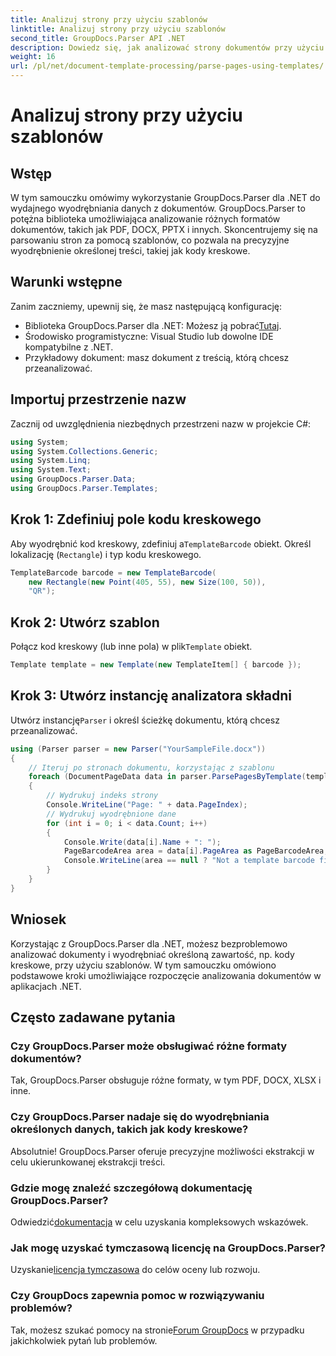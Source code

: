 ```yaml
---
title: Analizuj strony przy użyciu szablonów
linktitle: Analizuj strony przy użyciu szablonów
second_title: GroupDocs.Parser API .NET
description: Dowiedz się, jak analizować strony dokumentów przy użyciu szablonów w platformie .NET za pomocą GroupDocs.Parser. Wydajnie wyodrębniaj określoną treść dla swoich aplikacji.
weight: 16
url: /pl/net/document-template-processing/parse-pages-using-templates/
---
```


# Analizuj strony przy użyciu szablonów

## Wstęp
W tym samouczku omówimy wykorzystanie GroupDocs.Parser dla .NET do wydajnego wyodrębniania danych z dokumentów. GroupDocs.Parser to potężna biblioteka umożliwiająca analizowanie różnych formatów dokumentów, takich jak PDF, DOCX, PPTX i innych. Skoncentrujemy się na parsowaniu stron za pomocą szablonów, co pozwala na precyzyjne wyodrębnienie określonej treści, takiej jak kody kreskowe.
## Warunki wstępne
Zanim zaczniemy, upewnij się, że masz następującą konfigurację:
-  Biblioteka GroupDocs.Parser dla .NET: Możesz ją pobrać[Tutaj](https://releases.groupdocs.com/parser/net/).
- Środowisko programistyczne: Visual Studio lub dowolne IDE kompatybilne z .NET.
- Przykładowy dokument: masz dokument z treścią, którą chcesz przeanalizować.

## Importuj przestrzenie nazw
Zacznij od uwzględnienia niezbędnych przestrzeni nazw w projekcie C#:
```csharp
using System;
using System.Collections.Generic;
using System.Linq;
using System.Text;
using GroupDocs.Parser.Data;
using GroupDocs.Parser.Templates;
```
## Krok 1: Zdefiniuj pole kodu kreskowego
 Aby wyodrębnić kod kreskowy, zdefiniuj a`TemplateBarcode` obiekt. Określ lokalizację (`Rectangle`) i typ kodu kreskowego.
```csharp
TemplateBarcode barcode = new TemplateBarcode(
    new Rectangle(new Point(405, 55), new Size(100, 50)),
    "QR");
```
## Krok 2: Utwórz szablon
 Połącz kod kreskowy (lub inne pola) w plik`Template` obiekt.
```csharp
Template template = new Template(new TemplateItem[] { barcode });
```
## Krok 3: Utwórz instancję analizatora składni
 Utwórz instancję`Parser` i określ ścieżkę dokumentu, którą chcesz przeanalizować.
```csharp
using (Parser parser = new Parser("YourSampleFile.docx"))
{
    // Iteruj po stronach dokumentu, korzystając z szablonu
    foreach (DocumentPageData data in parser.ParsePagesByTemplate(template))
    {
        // Wydrukuj indeks strony
        Console.WriteLine("Page: " + data.PageIndex);
        // Wydrukuj wyodrębnione dane
        for (int i = 0; i < data.Count; i++)
        {
            Console.Write(data[i].Name + ": ");
            PageBarcodeArea area = data[i].PageArea as PageBarcodeArea;
            Console.WriteLine(area == null ? "Not a template barcode field" : area.Value);
        }
    }
}
```

## Wniosek
Korzystając z GroupDocs.Parser dla .NET, możesz bezproblemowo analizować dokumenty i wyodrębniać określoną zawartość, np. kody kreskowe, przy użyciu szablonów. W tym samouczku omówiono podstawowe kroki umożliwiające rozpoczęcie analizowania dokumentów w aplikacjach .NET.

## Często zadawane pytania
### Czy GroupDocs.Parser może obsługiwać różne formaty dokumentów?
Tak, GroupDocs.Parser obsługuje różne formaty, w tym PDF, DOCX, XLSX i inne.
### Czy GroupDocs.Parser nadaje się do wyodrębniania określonych danych, takich jak kody kreskowe?
Absolutnie! GroupDocs.Parser oferuje precyzyjne możliwości ekstrakcji w celu ukierunkowanej ekstrakcji treści.
### Gdzie mogę znaleźć szczegółową dokumentację GroupDocs.Parser?
 Odwiedzić[dokumentacja](https://tutorials.groupdocs.com/parser/net/) w celu uzyskania kompleksowych wskazówek.
### Jak mogę uzyskać tymczasową licencję na GroupDocs.Parser?
 Uzyskanie[licencja tymczasowa](https://purchase.groupdocs.com/temporary-license/) do celów oceny lub rozwoju.
### Czy GroupDocs zapewnia pomoc w rozwiązywaniu problemów?
 Tak, możesz szukać pomocy na stronie[Forum GroupDocs](https://forum.groupdocs.com/c/parser/17) w przypadku jakichkolwiek pytań lub problemów.